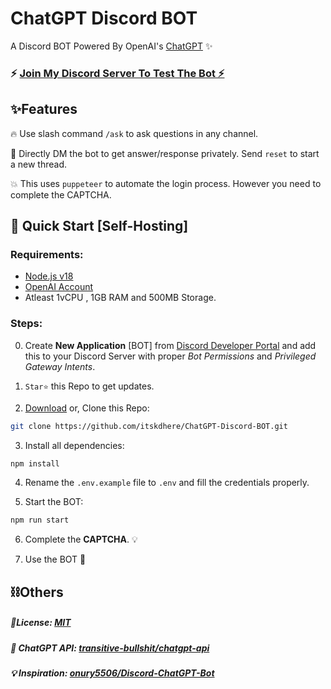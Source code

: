 # ChatGPT Discord BOT
A Discord BOT Powered By OpenAI's [ChatGPT](https://chat.openai.com) ✨

### ⚡ [Join My Discord Server To Test The Bot ⚡](https://discord.gg/vp7M9byhcv)


## ✨Features 
 🔥 Use slash command `/ask` to ask questions in any channel.
 
 🔑 Directly DM the bot to get answer/response privately. Send `reset` to start a new thread.
 
 💥  This uses `puppeteer` to automate the login process. However you need to complete the CAPTCHA.


 ## 📡 Quick Start [Self-Hosting] 
### Requirements:
 - [Node.js v18](https://nodejs.org/)
 - [OpenAI Account](https://chat.openai.com/)
- Atleast 1vCPU , 1GB RAM and 500MB Storage.

### Steps:
0. Create **New Application** [BOT] from [Discord Developer Portal](https://discord.com/developers/applications) and add this to your Discord Server with proper *Bot Permissions* and *Privileged Gateway Intents*.

1. `Star⭐` this Repo to get updates. 

2. [Download](https://github.com/itskdhere/ChatGPT-Discord-BOT/archive/refs/heads/main.zip) or, Clone this Repo:
```bash
git clone https://github.com/itskdhere/ChatGPT-Discord-BOT.git
```

3.  Install all dependencies: 
```bash
npm install
```

4. Rename the `.env.example` file to `.env` and fill the credentials properly. 

5. Start the BOT: 
```bash
npm run start
```
6. Complete the **CAPTCHA**. 💡

7. Use the BOT 🎉


## ⛓Others
##### 📝License: [MIT](https://github.com/itskdhere/ChatGPT-Discord-BOT/blob/main/LICENSE)
##### 🔋  ChatGPT API: [transitive-bullshit/chatgpt-api](https://github.com/transitive-bullshit/chatgpt-api)
##### 💡 Inspiration:  [onury5506/Discord-ChatGPT-Bot](https://github.com/onury5506/Discord-ChatGPT-Bot)
